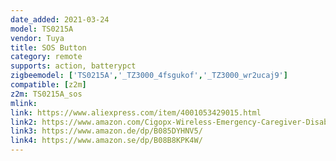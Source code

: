 ```yaml
---
date_added: 2021-03-24
model: TS0215A
vendor: Tuya
title: SOS Button
category: remote
supports: action, batterypct
zigbeemodel: ['TS0215A','_TZ3000_4fsgukof','_TZ3000_wr2ucaj9']
compatible: [z2m]
z2m: TS0215A_sos
mlink: 
link: https://www.aliexpress.com/item/4001053429015.html
link2: https://www.amazon.com/Cigopx-Wireless-Emergency-Caregiver-Disabled/dp/B085WTNTYC/
link3: https://www.amazon.de/dp/B085DYHNV5/
link4: https://www.amazon.se/dp/B08B8KPK4W/
---
```

